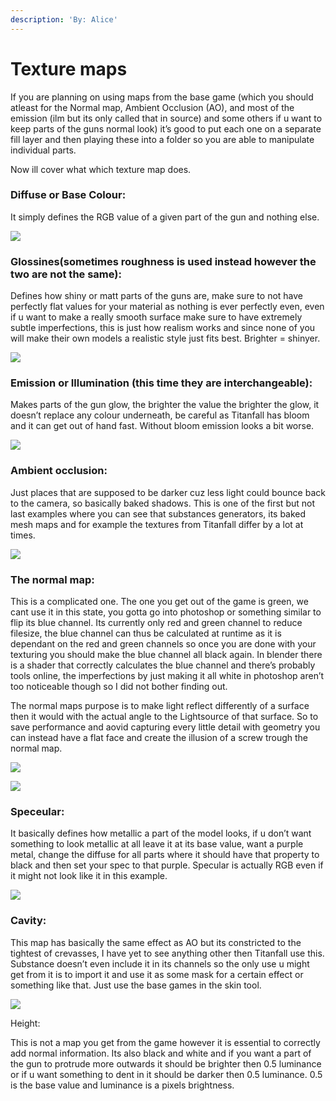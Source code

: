 ```yaml
---
description: 'By: Alice'
---
```


# Texture maps

If you are planning on using maps from the base game (which you should atleast for the Normal map, Ambient Occlusion (AO), and most of the emission (ilm but its only called that in source) and some others if u want to keep parts of the guns normal look) it’s good to put each one on a separate fill layer and then playing these into a folder so you are able to manipulate individual parts.

Now ill cover what which texture map does.

### Diffuse or Base Colour:

It simply defines the RGB value of a given part of the gun and nothing else.

![](<../.gitbook/assets/grafik (5).png>)

### Glossines(sometimes roughness is used instead however the two are not the same):

Defines how shiny or matt parts of the guns are, make sure to not have perfectly flat values for your material as nothing is ever perfectly even, even if u want to make a really smooth surface make sure to have extremely subtle imperfections, this is just how realism works and since none of you will make their own models a realistic style just fits best. Brighter = shinyer.

![](<../.gitbook/assets/grafik (9).png>)

### Emission or Illumination (this time they are interchangeable):

Makes parts of the gun glow, the brighter the value the brighter the glow, it doesn’t replace any colour underneath, be careful as Titanfall has bloom and it can get out of hand fast. Without bloom emission looks a bit worse.

![](<../.gitbook/assets/grafik (2).png>)

### Ambient occlusion:

Just places that are supposed to be darker cuz less light could bounce back to the camera, so basically baked shadows. This is one of the first but not last examples where you can see that substances generators, its baked mesh maps and for example the textures from Titanfall differ by a lot at times.

![](<../.gitbook/assets/grafik (6).png>)

### The normal map:

This is a complicated one. The one you get out of the game is green, we cant use it in this state, you gotta go into photoshop or something similar to flip its blue channel. Its currently only red and green channel to reduce filesize, the blue channel can thus be calculated at runtime as it is dependant on the red and green channels so once you are done with your texturing you should make the blue channel all black again. In blender there is a shader that correctly calculates the blue channel and there’s probably tools online, the imperfections by just making it all white in photoshop aren’t too noticeable though so I did not bother finding out.

The normal maps purpose is to make light reflect differently of a surface then it would with the actual angle to the Lightsource of that surface. So to save performance and aovid capturing every little detail with geometry you can instead have a flat face and create the illusion of a screw trough the normal map.

![](../.gitbook/assets/grafik.png)

![](<../.gitbook/assets/grafik (4).png>)

### Speceular:

It basically defines how metallic a part of the model looks, if u don’t want something to look metallic at all leave it at its base value, want a purple metal, change the diffuse for all parts where it should have that property to black and then set your spec to that purple. Specular is actually RGB even if it might not look like it in this example.

![](<../.gitbook/assets/grafik (3).png>)

### Cavity:

This map has basically the same effect as AO but its constricted to the tightest of crevasses, I have yet to see anything other then Titanfall use this. Substance doesn’t even include it in its channels so the only use u might get from it is to import it and use it as some mask for a certain effect or something like that. Just use the base games in the skin tool.

![](<../.gitbook/assets/grafik (10).png>)

Height:

This is not a map you get from the game however it is essential to correctly add normal information. Its also black and white and if you want a part of the gun to protrude more outwards it should be brighter then 0.5 luminance or if u want something to dent in it should be darker then 0.5 luminance. 0.5 is the base value and luminance is a pixels brightness.

